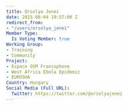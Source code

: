 ```yaml
---
title: Orsolya Jenei
date: 2015-06-04 19:57:00 Z
redirect_from:
- "/users/orsolya_jenei"
Member Type:
  Is Voting Member: true
Working Group:
- Training
- Community
Project:
- Espace OSM Francophone
- West Africa Ebola Epidemic
- EUROSHA
Country: Hungary
Social Media (Full URL):
  Twitter: https://twitter.com/@orsolyajenei
---
```



